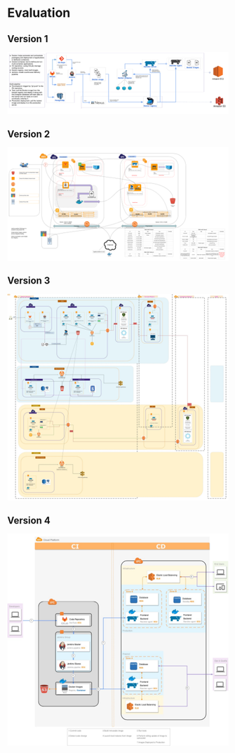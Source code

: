 # Evaluation

## Version 1

[![](../images/cicd-version-1.png)][1]

## Version 2

[![](../images/cicd-version-2.png)][2]

## Version 3

[![](../images/cicd-version-3.jpg)][2]

## Version 4

[![](../images/cicd-version-4.jpg)][2]


[1]: ../images/cicd-version-1.png
[2]: ../images/cicd-version-2.png
[3]: ../images/cicd-version-3.jpg
[4]: ../images/cicd-version-4.jpg
